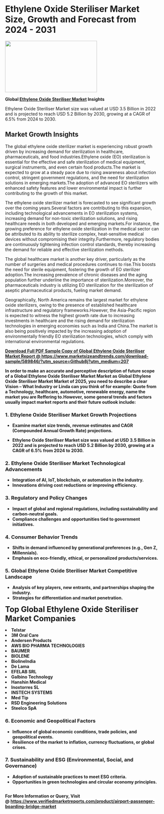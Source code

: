 <H1>Ethylene Oxide Steriliser Market Size, Growth and Forecast from 2024 - 2031</H1><img class="aligncenter size-medium wp-image-584254" src="https://thirdeyenews.in/wp-content/uploads/2024/09/Global-Market-Research-300x168.jpeg" alt="" width="300" height="168" /><p><strong>Global&nbsp;<a href="https://www.marketsizeandtrends.com/download-sample/589846/?utm_source=Github8j?utm_medium=207">Ethylene Oxide Steriliser Market</a> Insights</strong></p><p>Ethylene Oxide Steriliser Market size was valued at USD 3.5 Billion in 2022 and is projected to reach USD 5.2 Billion by 2030, growing at a CAGR of 6.5% from 2024 to 2030.</p><p><h2>Market Growth Insights</h2> <p>The global ethylene oxide sterilizer market is experiencing robust growth driven by increasing demand for sterilization in healthcare, pharmaceuticals, and food industries.Ethylene oxide (EO) sterilization is essential for the effective and safe sterilization of medical equipment, surgical instruments, and even certain food products.The market is expected to grow at a steady pace due to rising awareness about infection control, stringent government regulations, and the need for sterilization solutions in emerging markets.The adoption of advanced EO sterilizers with enhanced safety features and lower environmental impact is further contributing to the growth of this market.</p> <p><strong><a href="#"></a></strong></p> <p>The ethylene oxide sterilizer market is forecasted to see significant growth over the coming years.Several factors are contributing to this expansion, including technological advancements in EO sterilization systems, increasing demand for non-toxic sterilization solutions, and rising healthcare needs in both developed and emerging markets.For instance, the growing preference for ethylene oxide sterilization in the medical sector can be attributed to its ability to sterilize complex, heat-sensitive medical devices without compromising their integrity.Furthermore, regulatory bodies are continuously tightening infection control standards, thereby increasing the demand for reliable and effective sterilization methods.</p> <p>The global healthcare market is another key driver, particularly as the number of surgeries and medical procedures continues to rise.This boosts the need for sterile equipment, fostering the growth of EO sterilizer adoption.The increasing prevalence of chronic diseases and the aging population further underline the importance of sterilization.Moreover, the pharmaceuticals industry is utilizing EO sterilization for the sterilization of aseptic pharmaceutical products, fueling market demand.</p> <p>Geographically, North America remains the largest market for ethylene oxide sterilizers, owing to the presence of established healthcare infrastructure and regulatory frameworks.However, the Asia-Pacific region is expected to witness the highest growth rate due to increasing investments in healthcare and the rising demand for sterilization technologies in emerging economies such as India and China.The market is also being positively impacted by the increasing adoption of environmentally friendly EO sterilization technologies, which comply with international environmental regulations.</p> <p><strong><a href="#"></p><p><span class=""><strong>Download Full PDF Sample Copy of Global Ethylene Oxide Steriliser Market Report</strong> @ <a href="https://www.marketsizeandtrends.com/download-sample/589846/?utm_source=Github8j?utm_medium=207" target="_blank">https://www.marketsizeandtrends.com/download-sample/589846/?utm_source=Github8j?utm_medium=207</a></span></p><p>In order to make an accurate and perceptive description of future scope of a Global&nbsp;Ethylene Oxide Steriliser Market Market as Global&nbsp;Ethylene Oxide Steriliser Market Market of 2025, you need to describe a clear Vision &ndash; What Industry or Linda can you think of for example: Quote from a Technology, healthcare, automotive, renewable energy, name the market you are Reffering to.However, some general trends and factors usually impact market reports and their future outlook include:</p><h3>1.&nbsp;<strong>Ethylene Oxide Steriliser Market Growth Projections</strong></h3><ul><li>Examine market size trends, revenue estimates and CAGR (Compounded Annual Growth Rate) projections.</li><li><p>Ethylene Oxide Steriliser Market size was valued at USD 3.5 Billion in 2022 and is projected to reach USD 5.2 Billion by 2030, growing at a CAGR of 6.5% from 2024 to 2030.</p></li></ul><h3>2.&nbsp;<strong>Ethylene Oxide Steriliser Market Technological Advancements</strong></h3><ul><li>Integration of AI, IoT, blockchain, or automation in the industry.</li><li>Innovations driving cost reductions or improving efficiency.</li></ul><h3>3.&nbsp;<strong>Regulatory and Policy Changes</strong></h3><ul><li>Impact of global and regional regulations, including sustainability and carbon-neutral goals.</li><li>Compliance challenges and opportunities tied to government initiatives.</li></ul><h3>4.&nbsp;<strong>Consumer Behavior Trends</strong></h3><ul><li>Shifts in demand influenced by generational preferences (e.g., Gen Z, Millennials).</li><li>Emphasis on eco-friendly, ethical, or personalized products/services.</li></ul><h3>5.&nbsp;<strong>Global Ethylene Oxide Steriliser Market Competitive Landscape</strong></h3><ul><li>Analysis of key players, new entrants, and partnerships shaping the industry.</li><li>Strategies for differentiation and market penetration.</li></ul><p data-pm-slice="1 1 []"><span style="color: inherit; font-family: inherit; font-size: 25px;">Top Global Ethylene Oxide Steriliser Market Companies</span></p><div class="" data-test-id=""><p><li>Telstar</li><li> 3M Oral Care</li><li> Andersen Products</li><li> AWS BIO PHARMA TECHNOLOGIES</li><li> BAUMER</li><li> BIOLENE</li><li> BiolineIndia</li><li> De Lama</li><li> EFELAB SRL</li><li> Galbino Technology</li><li> Hanshin Medical</li><li> Inoxtorres SL</li><li> INSTECH SYSTEMS</li><li> Med Tip</li><li> RSD Engineering Solutions</li><li> Steelco SpA</li></p></div><h3>6.&nbsp;<strong>Economic and Geopolitical Factors</strong></h3><ul><li>Influence of global economic conditions, trade policies, and geopolitical events.</li><li>Resilience of the market to inflation, currency fluctuations, or global crises.</li></ul><h3>7.&nbsp;<strong>Sustainability and ESG (Environmental, Social, and Governance)</strong></h3><ul><li>Adoption of sustainable practices to meet ESG criteria.</li><li>Opportunities in green technologies and circular economy principles.</li></ul><h2><strong style="font-size: 14px;">For More Information or Query, Visit @&nbsp;</strong><a style="background-color: #ffffff; font-size: 14px;" href="https://www.marketsizeandtrends.com/report/ethylene-oxide-steriliser-market/" target="_blank">https://www.verifiedmarketreports.com/product/airport-passenger-boarding-bridge-market</a></h2>